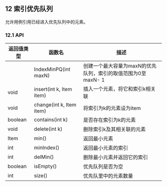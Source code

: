 ## 12 索引优先队列

 允许用例引用已经进入优先队列中的元素。

### 12.1 API

|返回值类型|函数名|描述|
|--|--|--|
||IndexMinPQ(int maxN)|创建一个最大容量为maxN的优先队列，索引的取值范围为0至maxN- 1|
|void|insert(int k, Item item)|插入一个元素，将它和索引k相关联|
|void|change(int k, Item item)|将索引为k的元素设为item|
|boolean|contains(int k)|是否存在索引为k的元素|
|void|delete(int k)|删除索引k及其相关联的元素|
|Item|min()|返回最小元素|
|int|minIndex()|返回最小元素的索引|
|int|delMin()|删除最小元素并返回它的索引|
|boolean|isEmpty()|优先队列是否为空|
|int|size()|优先队里中的元素数量|
